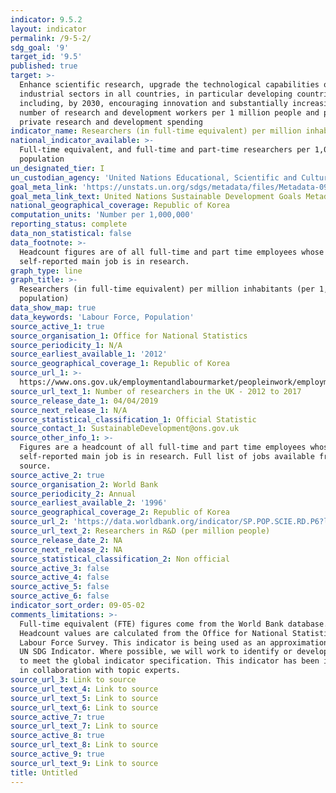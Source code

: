 ```yaml
---
indicator: 9.5.2
layout: indicator
permalink: /9-5-2/
sdg_goal: '9'
target_id: '9.5'
published: true
target: >-
  Enhance scientific research, upgrade the technological capabilities of
  industrial sectors in all countries, in particular developing countries,
  including, by 2030, encouraging innovation and substantially increasing the
  number of research and development workers per 1 million people and public and
  private research and development spending
indicator_name: Researchers (in full-time equivalent) per million inhabitants
national_indicator_available: >-
  Full-time equivalent, and full-time and part-time researchers per 1,000,000
  population
un_designated_tier: I
un_custodian_agency: 'United Nations Educational, Scientific and Cultural Organization (UNESCO)'
goal_meta_link: 'https://unstats.un.org/sdgs/metadata/files/Metadata-09-05-02.pdf'
goal_meta_link_text: United Nations Sustainable Development Goals Metadata (PDF 382 KB)
national_geographical_coverage: Republic of Korea
computation_units: 'Number per 1,000,000'
reporting_status: complete
data_non_statistical: false
data_footnote: >-
  Headcount figures are of all full-time and part time employees whose
  self-reported main job is in research.
graph_type: line
graph_title: >-
  Researchers (in full-time equivalent) per million inhabitants (per 1,000,000
  population)
data_show_map: true
data_keywords: 'Labour Force, Population'
source_active_1: true
source_organisation_1: Office for National Statistics
source_periodicity_1: N/A
source_earliest_available_1: '2012'
source_geographical_coverage_1: Republic of Korea
source_url_1: >-
  https://www.ons.gov.uk/employmentandlabourmarket/peopleinwork/employmentandemployeetypes/adhocs/009826numberofresearchersintheuk2012to2017
source_url_text_1: Number of researchers in the UK - 2012 to 2017
source_release_date_1: 04/04/2019
source_next_release_1: N/A
source_statistical_classification_1: Official Statistic
source_contact_1: SustainableDevelopment@ons.gov.uk
source_other_info_1: >-
  Figures are a headcount of all full-time and part time employees whose
  self-reported main job is in research. Full list of jobs available from the
  source.
source_active_2: true
source_organisation_2: World Bank
source_periodicity_2: Annual
source_earliest_available_2: '1996'
source_geographical_coverage_2: Republic of Korea
source_url_2: 'https://data.worldbank.org/indicator/SP.POP.SCIE.RD.P6?locations=GB'
source_url_text_2: Researchers in R&D (per million people)
source_release_date_2: NA
source_next_release_2: NA
source_statistical_classification_2: Non official
source_active_3: false
source_active_4: false
source_active_5: false
source_active_6: false
indicator_sort_order: 09-05-02
comments_limitations: >-
  Full-time equivalent (FTE) figures come from the World Bank database. 
  Headcount values are calculated from the Office for National Statistics'
  Labour Force Survey. This indicator is being used as an approximation of the
  UN SDG Indicator. Where possible, we will work to identify or develop UK data
  to meet the global indicator specification. This indicator has been identified
  in collaboration with topic experts.
source_url_3: Link to source
source_url_text_4: Link to source
source_url_text_5: Link to source
source_url_text_6: Link to source
source_active_7: true
source_url_text_7: Link to source
source_active_8: true
source_url_text_8: Link to source
source_active_9: true
source_url_text_9: Link to source
title: Untitled
---
```

